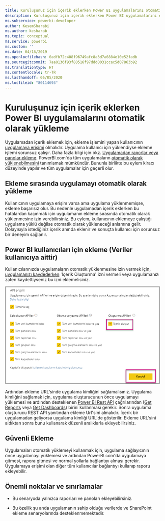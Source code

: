 ```yaml
---
title: Kuruluşunuz için içerik eklerken Power BI uygulamalarını otomatik olarak yükleme
description: Kuruluşunuz için içerik eklerken Power BI uygulamalarını otomatik olarak yüklemeyi öğrenin.
ms.subservice: powerbi-developer
author: KesemSharabi
ms.author: kesharab
ms.topic: conceptual
ms.service: powerbi
ms.custom: ''
ms.date: 04/16/2019
ms.openlocfilehash: 0adfb72c408f96749afc8a3d7a6884e10e52fadb
ms.sourcegitcommit: 7aa0136f93f88516f97ddd8031ccac5d07863b92
ms.translationtype: HT
ms.contentlocale: tr-TR
ms.lasthandoff: 05/05/2020
ms.locfileid: "80114693"
---
```

# <a name="auto-install-power-bi-apps-when-embedding-for-your-organization"></a>Kuruluşunuz için içerik eklerken Power BI uygulamalarını otomatik olarak yükleme

Uygulamadan içerik eklemek için, ekleme işlemini yapan kullanıcının [uygulamaya erişimi](../../service-create-distribute-apps.md) olmalıdır. Uygulama kullanıcı için yüklendiyse ekleme işlemi sorunsuz çalışır. Daha fazla bilgi için bkz. [Uygulamadan raporlar veya panolar ekleme](embed-from-apps.md). PowerBI.com'da tüm uygulamaların [otomatik olarak yüklenebilmesini](https://powerbi.microsoft.com/blog/automatically-install-apps/) tanımlamak mümkündür. Bununla birlikte bu eylem kiracı düzeyinde yapılır ve tüm uygulamalar için geçerli olur.

## <a name="auto-install-app-on-embedding"></a>Ekleme sırasında uygulamayı otomatik olarak yükleme

Kullanıcının uygulamaya erişim varsa ama uygulama yüklenmemişse, ekleme başarısız olur. Bu nedenle uygulamadan içerik eklerken bu hatalardan kaçınmak için uygulamanın ekleme sırasında otomatik olarak yüklenmesine izin verebilirsiniz. Bu eylem, kullanıcının eklemeye çalıştığı uygulama yüklü değilse otomatik olarak yükleneceği anlamına gelir. Dolayısıyla istediğiniz içerik anında eklenir ve sonuçta kullanıcı için sorunsuz bir deneyim sağlanır.

## <a name="embed-for-power-bi-users-user-owns-data"></a>Power BI kullanıcıları için ekleme (Veriler kullanıcıya aittir)

Kullanıcılarınızda uygulamaların otomatik yüklenmesine izin vermek için, [uygulamanızı kaydederken](register-app.md#register-with-the-power-bi-application-registration-tool) 'İçerik Oluşturma' izni vermeli veya uygulamanızı zaten kaydettiyseniz bu izni eklemelisiniz.

![İçerik oluşturan uygulamayı kaydetme](media/embed-auto-install-app/register-app-create-content.png)

Ardından ekleme URL'sinde uygulama kimliğini sağlamalısınız. Uygulama kimliğini sağlamak için, uygulama oluşturucunun önce uygulamayı yüklemesi ve ardından desteklenen [Power BI Rest API](https://docs.microsoft.com/rest/api/power-bi/) çağrılarından ([Get Reports](https://docs.microsoft.com/rest/api/power-bi/reports/getreports) veya [Get Dashboards](https://docs.microsoft.com/rest/api/power-bi/dashboards/getdashboards)) birini kullanması gerekir. Sonra uygulama oluşturucu REST API yanıtından ekleme Url'sini almalıdır. İçerik bir uygulamadan geliyorsa uygulama kimliği URL'de gösterilir.  Ekleme URL'sini aldıktan sonra bunu kullanarak düzenli aralıklarla ekleyebilirsiniz.

## <a name="secure-embed"></a>Güvenli Ekleme

Uygulamaları otomatik yüklemeyi kullanmak için, uygulama sağlayıcının önce uygulamayı yüklemesi ve ardından PowerBI.com'da uygulamaya gitmesi, rapora gitmesi ve normal yollarla bağlantıyı alması gerekir. Uygulamaya erişimi olan diğer tüm kullanıcılar bağlantıyı kullanıp raporu ekleyebilir.

## <a name="considerations-and-limitations"></a>Önemli noktalar ve sınırlamalar

* Bu senaryoda yalnızca raporları ve panoları ekleyebilirsiniz.

* Bu özellik şu anda uygulamanın sahip olduğu verilerde ve SharePoint ekleme senaryolarında desteklenmemektedir.